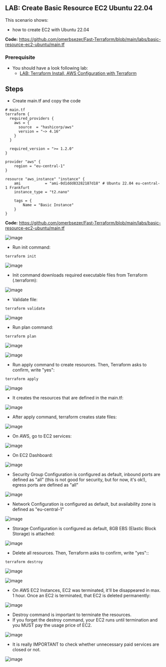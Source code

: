 ## LAB: Create Basic Resource EC2 Ubuntu 22.04

This scenario shows:
- how to create EC2 with Ubuntu 22.04

**Code:** https://github.com/omerbsezer/Fast-Terraform/blob/main/labs/basic-resource-ec2-ubuntu/main.tf

### Prerequisite

- You should have a look following lab: 
  - [LAB: Terraform Install, AWS Configuration with Terraform](https://github.com/omerbsezer/Fast-Terraform/blob/main/Terraform-Install-AWS-Configuration.md)

## Steps

- Create main.tf and copy the code
 
``` 
# main.tf
terraform {
  required_providers {
    aws = {
      source  = "hashicorp/aws"
      version = "~> 4.16"
    }
  }

  required_version = ">= 1.2.0"
}

provider "aws" {
	region = "eu-central-1"
}

resource "aws_instance" "instance" {
	ami           = "ami-0d1ddd83282187d18" # Ubuntu 22.04 eu-central-1 Frankfurt
	instance_type = "t2.nano"

	tags = {
		Name = "Basic Instance"
	}
}
``` 

**Code:** https://github.com/omerbsezer/Fast-Terraform/blob/main/labs/basic-resource-ec2-ubuntu/main.tf

![image](https://user-images.githubusercontent.com/10358317/227008999-64295471-d0b3-48c8-a717-e6323c2091e9.png)


- Run init command:

``` 
terraform init
``` 

![image](https://user-images.githubusercontent.com/10358317/227001872-ef246cee-f8a9-4c66-845b-17d7ad32e8a5.png)
  
- Init command downloads required executable files from Terraform (.terraform):

![image](https://user-images.githubusercontent.com/10358317/227002641-a15545c6-9e40-4f23-80a6-ed07b2c4b7b1.png)
 
- Validate file:

``` 
terraform validate
``` 

![image](https://user-images.githubusercontent.com/10358317/227002220-a6d67605-e870-40e1-9e0f-252f68c4ba0a.png)


- Run plan command:

``` 
terraform plan
``` 

![image](https://user-images.githubusercontent.com/10358317/227003057-6805d76e-75a1-440d-a288-876668fe7e27.png)
  
![image](https://user-images.githubusercontent.com/10358317/227003299-c02f0d18-7588-4b41-8a80-5e180ffea50e.png)
  
- Run apply command to create resources. Then, Terraform asks to confirm, write "yes":

``` 
terraform apply
```   

![image](https://user-images.githubusercontent.com/10358317/227007465-7f4a1315-6f16-45af-a21b-25d896a718a7.png)

- It creates the resources that are defined in the main.tf:

![image](https://user-images.githubusercontent.com/10358317/227007779-6fea1041-31c3-4f0f-b8c2-a1673bfef150.png)

- After apply command, terraform creates state files:

![image](https://user-images.githubusercontent.com/10358317/227009288-9009ff78-0b24-451a-a5a5-5533b9d3c0fb.png)

- On AWS, go to EC2 services:

![image](https://user-images.githubusercontent.com/10358317/227004589-8329e520-ce4a-4cf7-8eb9-a4e71f4d46a1.png)

- On EC2 Dashboard: 

![image](https://user-images.githubusercontent.com/10358317/227004417-47f719c4-8ccc-413d-a17d-11409e82173d.png)

- Security Group Configuration is configured as default, inbound ports are defined as "all" (this is not good for security, but for now, it's ok!), egress ports are defined as "all"

![image](https://user-images.githubusercontent.com/10358317/227005971-42e763de-734c-47d7-9916-a490ee97f8ee.png)

- Network Configuration is configured as default, but availability zone is defined as "eu-central-1"

![image](https://user-images.githubusercontent.com/10358317/227005316-351ea88a-dbd5-4820-a2f8-0d768437c3c7.png)
 
- Storage Configuration is configured as default, 8GB EBS (Elastic Block Storage) is attached:

![image](https://user-images.githubusercontent.com/10358317/227005692-9721e61a-9217-45ca-a466-d4717fb91ff1.png)

- Delete all resources. Then, Terraform asks to confirm, write "yes"::

``` 
terraform destroy
``` 

![image](https://user-images.githubusercontent.com/10358317/227011791-0cb05a5c-f5cd-4548-93de-5dd7227aec55.png)

![image](https://user-images.githubusercontent.com/10358317/227008272-9838affe-afe6-400d-8391-39fcf47bc5b1.png)
  
- On AWS EC2 Instances, EC2 was terminated, it'll be disappeared in max. 1 hour. Once an EC2 is terminated, that EC2 is deleted permanently:

![image](https://user-images.githubusercontent.com/10358317/227008611-4c7e0d5f-2765-47f5-9b6f-af78d4d7314f.png)
 
- Destroy command is important to terminate the resources. 
- If you forget the destroy command, your EC2 runs until termination and you MUST pay the usage price of EC2.

![image](https://user-images.githubusercontent.com/10358317/227049834-12b0223c-fd10-46ca-9602-391e6267434f.png)

- It is really IMPORTANT to check whether unnecessary paid services are closed or not.

![image](https://user-images.githubusercontent.com/10358317/227050101-0dd27ac2-b10f-4812-90f9-18cfbc51de80.png)


